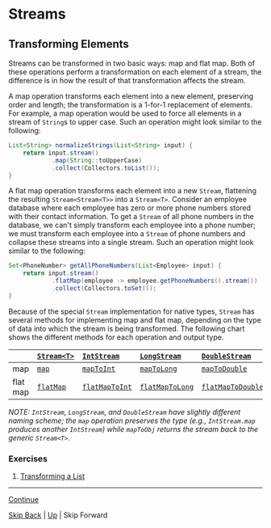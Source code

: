 # Streams

## Transforming Elements

Streams can be transformed in two basic ways: map and flat map. Both of these
operations perform a transformation on each element of a stream, the difference
is in how the result of that transformation affects the stream.

A map operation transforms each element into a new element, preserving order and
length; the transformation is a 1-for-1 replacement of elements. For example, a
map operation would be used to force all elements in a stream of `String`s to
upper case. Such an operation might look similar to the following:

``` java
List<String> normalizeStrings(List<String> input) {
    return input.stream()
            .map(String::toUpperCase)
            .collect(Collectors.toList());
}
```

A flat map operation transforms each element into a new `Stream`, flattening the
resulting `Stream<Stream<T>>` into a `Stream<T>`. Consider an employee database
where each employee has zero or more phone numbers stored with their contact
information.  To get a `Stream` of all phone numbers in the database, we can't
simply transform each employee into a phone number; we must transform each
employee into a `Stream` of phone numbers and collapse these streams into a
single stream. Such an operation might look similar to the following:

``` java
Set<PhoneNumber> getAllPhoneNumbers(List<Employee> input) {
    return input.stream()
            .flatMap(employee -> employee.getPhoneNumbers().stream())
            .collect(Collectors.toSet());
}
```

Because of the special `Stream` implementation for native types, `Stream` has
several methods for implementing map and flat map, depending on the type of data
into which the stream is being transformed. The following chart shows the
different methods for each operation and output type.

|           | [`Stream<T>`](https://docs.oracle.com/javase/8/docs/api/java/util/stream/Stream.html)                                    | [`IntStream`](https://docs.oracle.com/javase/8/docs/api/java/util/stream/IntStream.html)                                           | [`LongStream`](https://docs.oracle.com/javase/8/docs/api/java/util/stream/LongStream.html)                                           | [`DoubleStream`](https://docs.oracle.com/javase/8/docs/api/java/util/stream/DoubleStream.html)                                           |
|:----------|:-------------------------------------------------------------------------------------------------------------------------|:-----------------------------------------------------------------------------------------------------------------------------------|:-------------------------------------------------------------------------------------------------------------------------------------|:-----------------------------------------------------------------------------------------------------------------------------------------|
| map       | [`map`](https://docs.oracle.com/javase/8/docs/api/java/util/stream/Stream.html#map-java.util.function.Function-)         | [`mapToInt`](https://docs.oracle.com/javase/8/docs/api/java/util/stream/Stream.html#mapToInt-java.util.function.ToIntFunction-)    | [`mapToLong`](https://docs.oracle.com/javase/8/docs/api/java/util/stream/Stream.html#mapToLong-java.util.function.ToLongFunction-)   | [`mapToDouble`](https://docs.oracle.com/javase/8/docs/api/java/util/stream/Stream.html#mapToDouble-java.util.function.ToDoubleFunction-) |
| flat map  | [`flatMap`](https://docs.oracle.com/javase/8/docs/api/java/util/stream/Stream.html#flatMap-java.util.function.Function-) | [`flatMapToInt`](https://docs.oracle.com/javase/8/docs/api/java/util/stream/Stream.html#flatMapToInt-java.util.function.Function-) | [`flatMapToLong`](https://docs.oracle.com/javase/8/docs/api/java/util/stream/Stream.html#flatMapToLong-java.util.function.Function-) | [`flatMapToDouble`](https://docs.oracle.com/javase/8/docs/api/java/util/stream/Stream.html#flatMapToDouble-java.util.function.Function-) |

*NOTE: `IntStream`, `LongStream`, and `DoubleStream` have slightly different
naming scheme; the `map` operation preserves the type (e.g., `IntStream.map`
produces another `IntStream`) while `mapToObj` returns the stream back to the
generic `Stream<T>`.*

### Exercises

1. [Transforming a List](transforming_ex1.md)

---

[Continue](filtering.md)

[Skip Back](../optional/start.md) | [Up](../start.md) | Skip Forward
